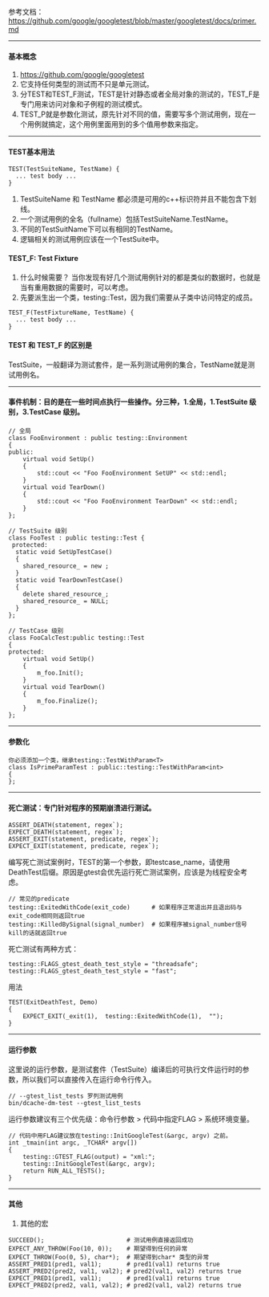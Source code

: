参考文档： https://github.com/google/googletest/blob/master/googletest/docs/primer.md

----
#### 基本概念
01. https://github.com/google/googletest
1. 它支持任何类型的测试而不只是单元测试。
1. 分TEST和TEST_F测试，TEST是针对静态或者全局对象的测试的，TEST_F是专门用来访问对象和子例程的测试模式。
1. TEST_P就是参数化测试，原先针对不同的值，需要写多个测试用例，现在一个用例就搞定，这个用例里面用到的多个值用参数来指定。

----
#### TEST基本用法
```
TEST(TestSuiteName, TestName) {
  ... test body ...
}
```
1. TestSuiteName 和 TestName 都必须是可用的c++标识符并且不能包含下划线。
1. 一个测试用例的全名（fullname）包括TestSuiteName.TestName。
1. 不同的TestSuitName下可以有相同的TestName。
1. 逻辑相关的测试用例应该在一个TestSuite中。


#### TEST_F: Test Fixture
1. 什么时候需要？ 当你发现有好几个测试用例针对的都是类似的数据时，也就是当有重用数据的需要时，可以考虑。
1. 先要派生出一个类，testing::Test，因为我们需要从子类中访问特定的成员。
```
TEST_F(TestFixtureName, TestName) {
  ... test body ...
}
```
#### TEST 和 TEST_F 的区别是

TestSuite，一般翻译为测试套件，是一系列测试用例的集合，TestName就是测试用例名。

----
#### 事件机制：目的是在一些时间点执行一些操作。分三种，1.全局，1.TestSuite 级别，3.TestCase 级别。
```
// 全局
class FooEnvironment : public testing::Environment
{
public:
    virtual void SetUp()
    {
        std::cout << "Foo FooEnvironment SetUP" << std::endl;
    }
    virtual void TearDown()
    {
        std::cout << "Foo FooEnvironment TearDown" << std::endl;
    }
};

// TestSuite 级别
class FooTest : public testing::Test {
 protected:
  static void SetUpTestCase()
  {
    shared_resource_ = new ;
  }
  static void TearDownTestCase()
  {
    delete shared_resource_;
    shared_resource_ = NULL;
  }
};

// TestCase 级别
class FooCalcTest:public testing::Test
{
protected:
    virtual void SetUp()
    {
        m_foo.Init();
    }
    virtual void TearDown()
    {
        m_foo.Finalize();
    }
};
```

----
#### 参数化
```
你必须添加一个类，继承testing::TestWithParam<T>
class IsPrimeParamTest : public::testing::TestWithParam<int>
{
};
```

----
#### 死亡测试：专门针对程序的预期崩溃进行测试。
```
ASSERT_DEATH(statement, regex`);
EXPECT_DEATH(statement, regex`);
ASSERT_EXIT(statement, predicate, regex`);
EXPECT_EXIT(statement, predicate, regex`);	
```
编写死亡测试案例时，TEST的第一个参数，即testcase_name，请使用DeathTest后缀。原因是gtest会优先运行死亡测试案例，应该是为线程安全考虑。
```
// 常见的predicate
testing::ExitedWithCode(exit_code)      # 如果程序正常退出并且退出码与exit_code相同则返回true
testing::KilledBySignal(signal_number)  # 如果程序被signal_number信号kill的话就返回true
```
死亡测试有两种方式：
```
testing::FLAGS_gtest_death_test_style = "threadsafe";
testing::FLAGS_gtest_death_test_style = "fast";
```
用法
```
TEST(ExitDeathTest, Demo)
{
    EXPECT_EXIT(_exit(1),  testing::ExitedWithCode(1),  "");
}
```


----
#### 运行参数
这里说的运行参数，是测试套件（TestSuite）编译后的可执行文件运行时的参数，所以我们可以直接传入在运行命令行传入。
```
// --gtest_list_tests 罗列测试用例
bin/dcache-dm-test --gtest_list_tests
```
运行参数建议有三个优先级：命令行参数 > 代码中指定FLAG > 系统环境变量。 

```
// 代码中用FLAG建议放在testing::InitGoogleTest(&argc, argv) 之前。
int _tmain(int argc, _TCHAR* argv[])
{
    testing::GTEST_FLAG(output) = "xml:";
    testing::InitGoogleTest(&argc, argv);
    return RUN_ALL_TESTS();
}
```

----
#### 其他
1. 其他的宏
```
SUCCEED();                       # 测试用例直接返回成功
EXPECT_ANY_THROW(Foo(10, 0));    # 期望得到任何的异常
EXPECT_THROW(Foo(0, 5), char*);  # 期望得到char* 类型的异常
ASSERT_PRED1(pred1, val1);       # pred1(val1) returns true
ASSERT_PRED2(pred2, val1, val2); # pred2(val1, val2) returns true
EXPECT_PRED1(pred1, val1);       # pred1(val1) returns true
EXPECT_PRED2(pred2, val1, val2); # pred2(val1, val2) returns true
```

